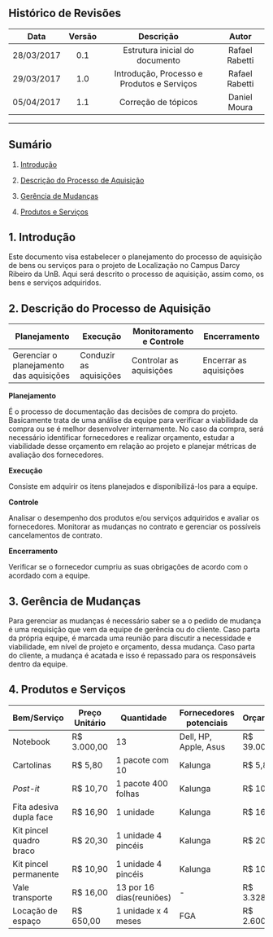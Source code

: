## Histórico de Revisões

| Data | Versão | Descrição | Autor |
|:----:|:------:|:---------:|:-----:|
|28/03/2017|0.1|Estrutura inicial do documento|Rafael Rabetti|
|29/03/2017|1.0|Introdução, Processo e Produtos e Serviços|Rafael Rabetti|
|05/04/2017|1.1|Correção de tópicos|Daniel Moura|
***

## Sumário

1. [Introdução](#1-introdução)

2. [Descrição do Processo de Aquisição](#2-descrição-do-processo-de-aquisição)

3. [Gerência de Mudanças](#3-gerência-de-mudanças)

4. [Produtos e Serviços](#4-produtos-e-serviços)

## 1. Introdução

Este documento visa estabelecer o planejamento do processo de aquisição de bens ou serviços para o projeto de Localização no Campus Darcy Ribeiro da UnB. Aqui será descrito o processo de aquisição, assim como, os bens e serviços adquiridos.

## 2. Descrição do Processo de Aquisição

| **Planejamento**                        | **Execução**           | **Monitoramento e Controle** | **Encerramento**       |
|-----------------------------------------|------------------------|------------------------------|------------------------|
| Gerenciar o planejamento das aquisições | Conduzir as aquisições | Controlar as aquisições      | Encerrar as aquisições |


**Planejamento** 

É o processo de documentação das decisões de compra do projeto. 
Basicamente trata de uma análise da equipe para verificar a viabilidade da compra ou se é melhor desenvolver internamente. No caso da compra, será necessário identificar fornecedores e realizar orçamento, estudar a viabilidade desse orçamento em relação ao projeto e planejar métricas de avaliação dos fornecedores.

**Execução**

Consiste em adquirir os itens planejados e disponibilizá-los para a equipe.

**Controle**

Analisar o desempenho dos produtos e/ou serviços adquiridos e avaliar os fornecedores. Monitorar as mudanças no contrato e gerenciar os possíveis cancelamentos de contrato.

**Encerramento**

Verificar se o fornecedor cumpriu as suas obrigações de acordo com o acordado com a equipe.


## 3. Gerência de Mudanças

Para gerenciar as mudanças é necessário saber se a o pedido de mudança é uma requisição que vem da equipe de gerência ou do cliente. Caso parta da própria equipe, é marcada uma reunião para discutir a necessidade e viabilidade, em nível de projeto e orçamento, dessa mudança. Caso parta do cliente, a mudança é acatada e isso é repassado para os responsáveis dentro da equipe.

## 4. Produtos e Serviços

|Bem/Serviço|Preço Unitário|Quantidade|Fornecedores potenciais|Orçamento|
|-----|-----|-----|-----|------|
|Notebook|R$ 3.000,00|13|Dell, HP, Apple, Asus|R$ 39.000,00|
|Cartolinas|R$ 5,80|1 pacote com 10|Kalunga|R$ 5,80|
|*Post-it*|R$ 10,70|1 pacote 400 folhas|Kalunga|R$ 10,70|
|Fita adesiva dupla face|R$ 16,90|1 unidade|Kalunga|R$ 16,90|
|Kit pincel quadro braco|R$ 20,30|1 unidade 4 pincéis|Kalunga|R$ 20,30|
|Kit pincel permanente|R$ 10,90|1 unidade 4 pincéis|Kalunga|R$ 10,90|
|Vale transporte|R$ 16,00|13 por 16 dias(reuniões)|-|R$ 3.328,00|
|Locação de espaço|R$ 650,00|1 unidade x 4 meses|FGA|R$ 2.600,00|